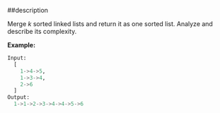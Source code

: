 ##description

Merge *k* sorted linked lists and return it as one sorted list. Analyze and describe its complexity.

**Example:**

```python
Input:
  [
    1->4->5,
    1->3->4,
    2->6
  ]
Output:
  1->1->2->3->4->4->5->6
```

